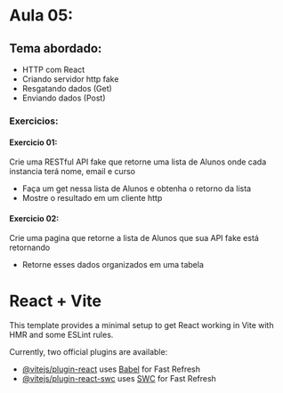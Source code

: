 # Aula 05:
## Tema abordado:
- HTTP com React
- Criando servidor http fake
- Resgatando dados (Get)
- Enviando dados (Post)

### Exercicios:
#### Exercicio 01:
Crie uma RESTful API fake que retorne uma lista de Alunos onde cada instancia terá nome, email e curso
- Faça um get nessa lista de Alunos e obtenha o retorno da lista
- Mostre o resultado em um cliente http

#### Exercicio 02:
Crie uma pagina que retorne a lista de Alunos que sua API fake está retornando
- Retorne esses dados organizados em uma tabela





# React + Vite

This template provides a minimal setup to get React working in Vite with HMR and some ESLint rules.

Currently, two official plugins are available:

- [@vitejs/plugin-react](https://github.com/vitejs/vite-plugin-react/blob/main/packages/plugin-react/README.md) uses [Babel](https://babeljs.io/) for Fast Refresh
- [@vitejs/plugin-react-swc](https://github.com/vitejs/vite-plugin-react-swc) uses [SWC](https://swc.rs/) for Fast Refresh
